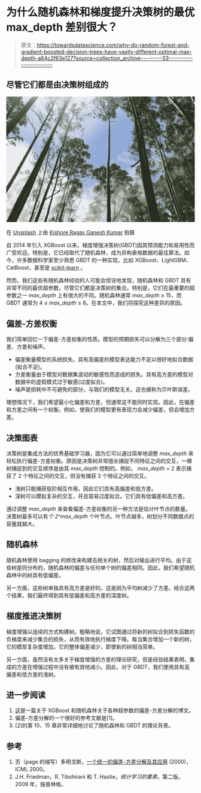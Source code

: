 # 为什么随机森林和梯度提升决策树的最优 max_depth 差别很大？

> 原文：<https://towardsdatascience.com/why-do-random-forest-and-gradient-boosted-decision-trees-have-vastly-different-optimal-max-depth-a64c2f63e127?source=collection_archive---------33----------------------->

## 尽管它们都是由决策树组成的

![](img/85a7b34b806aaad2d57498eea7f2b944.png)

在 [Unsplash](https://unsplash.com?utm_source=medium&utm_medium=referral) 上由 [Kishore Ragav Ganesh Kumar](https://unsplash.com/@k15hore?utm_source=medium&utm_medium=referral) 拍摄

自 2014 年引入 XGBoost 以来，梯度增强决策树(GBDT)因其预测能力和易用性而广受欢迎。特别是，它已经取代了随机森林，成为异构表格数据的最佳算法。如今，许多数据科学家至少熟悉 GBDT 的一种实现，比如 XGBoost、LightGBM、CatBoost，甚至是 [scikit-learn](https://scikit-learn.org/stable/modules/ensemble.html#histogram-based-gradient-boosting) 。

然而，我们这些有随机森林经验的人可能会惊讶地发现，随机森林和 GBDT 具有非常不同的最优超参数，尽管它们都是决策树的集合。特别是，它们在最重要的超参数之一 *max_depth* 上有很大的不同。随机森林通常 *max_depth* ≥ 15，而 GBDT 通常为 4 ≤ *max_depth* ≤ 8。在本文中，我们将探究这种差异的原因。

## 偏差-方差权衡

我们简单回忆一下偏差-方差权衡的性质。模型的预期损失可以分解为三个部分:偏差、方差和噪声。

*   偏差衡量模型的系统损失。具有高偏差的模型表达能力不足以很好地拟合数据(拟合不足)。
*   方差衡量由于模型对数据集波动的敏感性而造成的损失。具有高方差的模型对数据中的虚假模式过于敏感(过度拟合)。
*   噪声是损耗中不可避免的部分，与我们的模型无关。这也被称为贝叶斯误差。

理想情况下，我们希望最小化偏差和方差，但通常这不能同时实现。因此，在偏差和方差之间有一个权衡。例如，使我们的模型更有表现力会减少偏差，但会增加方差。

## 决策图表

决策树是集成方法的优秀基础学习器，因为它可以通过简单地调整 *max_depth* 来轻松执行偏差-方差权衡。原因是决策树非常擅长捕捉不同特征之间的交互，一棵树捕捉到的交互顺序是由其 *max_depth* 控制的。例如， *max_depth* = 2 表示捕获了 2 个特征之间的交互，但没有捕获 3 个特征之间的交互。

*   浅树只能捕获低阶相互作用，因此它们具有高偏差和低方差。
*   深树可以模拟复杂的交互，并且容易过度拟合。它们具有低偏差和高方差。

通过调整 *max_depth* 来查看偏差-方差权衡的另一种方法是估计叶节点的数量。决策树最多可以有*个 2^max_depth* 个叶节点。叶节点越多，树划分不同数据点的容量就越大。

## 随机森林

随机森林使用 bagging 的修改来构建去相关的树，然后对输出进行平均。由于这些树是同分布的，随机森林的偏差与任何单个树的偏差相同。因此，我们希望随机森林中的树具有低偏差。

另一方面，这些树单独具有高方差是好的。这是因为平均树减少了方差。结合这两个结果，我们最终得到具有低偏差和高方差的深度树。

## 梯度推进决策树

梯度增强以连续的方式构建树。粗略地说，它试图通过将新的树拟合到损失函数的负梯度来减少集合的损失，从而有效地执行梯度下降。每当集合增加一个新的树，它的模型复杂度增加，它的整体偏差减少，即使新的树相当简单。

另一方面，虽然没有太多关于梯度增强的方差的理论研究，但是经验结果表明，集成的方差在增强过程中没有被有效地减小。因此，对于 GBDT，我们使用具有高偏差和低方差的浅树。

## 进一步阅读

1.  [这](https://devblogs.nvidia.com/bias-variance-decompositions-using-xgboost/)是一篇关于 XGBoost 和随机森林关于各种超参数的偏差-方差分解的博文。
2.  偏差-方差分解的一个很好的参考文献是[1]。
3.  [2]的第 10、15 章非常详细地讨论了随机森林和 GBDT 的理论背景。

## 参考

1.  页（page 的缩写）多明戈斯，[一个统一的偏差-方差分解及其应用](https://homes.cs.washington.edu/~pedrod/papers/mlc00a.pdf) (2000)，ICML 2000。
2.  J.H. Friedman，R. Tibshirani 和 T. Hastie，*统计学习的要素*，第二版，2009 年，施普林格。